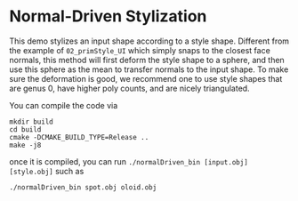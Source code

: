 # Normal-Driven Stylization

This demo stylizes an input shape according to a style shape. Different from the example of `02_primStyle_UI` which simply snaps to the closest face normals, this method will first deform the style shape to a sphere, and then use this sphere as the mean to transfer normals to the input shape. To make sure the deformation is good, we recommend one to use style shapes that are genus 0, have higher poly counts, and are nicely triangulated. 

You can compile the code via
```
mkdir build
cd build
cmake -DCMAKE_BUILD_TYPE=Release ..
make -j8
```
once it is compiled, you can run `./normalDriven_bin [input.obj] [style.obj]` such as 
```
./normalDriven_bin spot.obj oloid.obj
```
